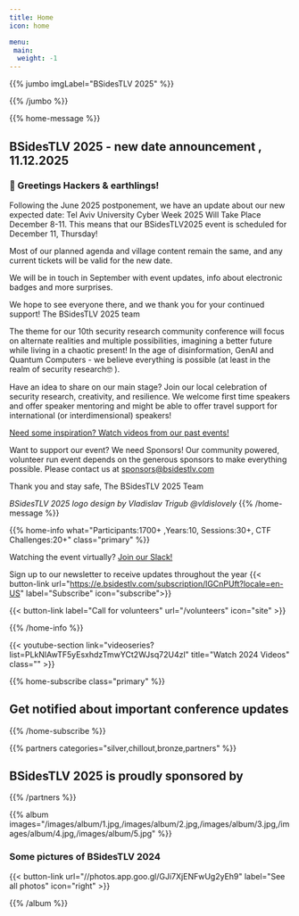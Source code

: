 ```yaml
---
title: Home
icon: home

menu:
 main:
  weight: -1
---
```


{{% jumbo imgLabel="BSidesTLV 2025" %}}

{{% /jumbo %}}

{{% home-message %}}

## BSidesTLV 2025 - new date announcement , 11.12.2025

### 📢 Greetings Hackers & earthlings! 


Following the June 2025 postponement, we have an update about our new expected date: 
Tel Aviv University Cyber Week 2025 Will Take Place December 8-11. This means that our BSidesTLV2025 event is scheduled for December 11, Thursday! 

Most of our planned agenda and village content remain the same, and any current tickets will be valid for the new date. 

We will be in touch in September with event updates, info about electronic badges and more surprises.

We hope to see everyone there, and we thank you for your continued support!
The BSidesTLV 2025 team

The theme for our 10th security research community conference will focus on alternate realities and multiple possibilities, imagining a better future while living in a chaotic present! In the age of disinformation, GenAI and Quantum Computers - we believe everything is possible (at least in the realm of security research🤓 ).

Have an idea to share on our main stage? Join our local celebration of security research, creativity, and resilience. We welcome first time speakers and offer speaker mentoring and might be able to offer travel support for international (or interdimensional) speakers!

<!-- Share your ideas with the biggest security community in Israel: <https://cfp.bsidestlv.com>

{{< button-link label="Register Here!" url="/register" icon="external" >}} 


**TLDR: The security multiverse needs heroes, so join us at BSidesTLV 2025, December 11! Call for Volunteers is now open! [Wanna help?](https://signup.com/go/XWAtoJV)**

### IMPORTANT DATES and details

* CFP Opens: 16/2/2025 at 10:00:00 Israel time
* CFP Closes: 15/4/2025 at 23:59:59 Israel time
* CFP decisions will be sent to submitters by 5/5/2025
* Agenda announced by 20/5/2025
* Ticket sales, T shirt orders & registration will open during May 2025 - go to [Registration!]({{<ref "/register" >}})
* BSidesTLV 2025 26/6/2025 from 9am to 6pm. 
* Live & in person at Tel Aviv University during Tel Aviv Cyber Week, in Smolarz auditorium, a state of the art, safe & accessible hall with seats for 1000+ participants
* Main stage with live talks, networking and chillout areas, and dedicated sponsor zone!
* Unique villages focusing on hardware hacking, bug bounty programs and more!
* All talks presented in english, filmed and uploaded to YouTube after the event 
-->

[Need some inspiration? Watch videos from our past events!](https://www.youtube.com/@BSidesTLV)

Want to support our event? We need Sponsors! Our community powered, volunteer run event depends on the generous sponsors to make everything possible. 
Please contact us at <sponsors@bsidestlv.com>

Thank you and stay safe, 
The BSidesTLV 2025 Team

_BSidesTLV 2025 logo design by Vladislav Trigub @vldislovely_
{{% /home-message %}}

{{% home-info what="Participants:1700+ ,Years:10, Sessions:30+, CTF Challenges:20+" class="primary" %}}

Watching the event virtually? [Join our Slack!](https://slack.bsidestlv.com)

Sign up to our newsletter to receive updates throughout the year
{{< button-link url="<https://e.bsidestlv.com/subscription/lGCnPUft?locale=en-US>" label="Subscribe" icon="subscribe">}}

{{< button-link label="Call for volunteers" url="/volunteers" icon="site" >}}

{{% /home-info %}}

{{< youtube-section link="videoseries?list=PLkNlAwTF5yEsxhdzTmwYCt2WJsq72U4zl" title="Watch 2024 Videos" class="" >}}

{{% home-subscribe class="primary" %}}

## Get notified about important conference updates

{{% /home-subscribe %}}

{{% partners categories="silver,chillout,bronze,partners" %}}

## BSidesTLV 2025 is proudly sponsored by

{{% /partners %}}

{{% album images="/images/album/1.jpg,/images/album/2.jpg,/images/album/3.jpg,/images/album/4.jpg,/images/album/5.jpg" %}}

### Some pictures of **BSidesTLV 2024**

  {{< button-link
   url="//photos.app.goo.gl/GJi7XjENFwUg2yEh9"
   label="See all photos"
   icon="right" >}}

{{% /album %}}
